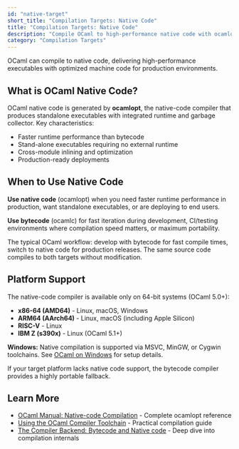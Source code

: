 ```yaml
---
id: "native-target"
short_title: "Compilation Targets: Native Code"
title: "Compilation Targets: Native Code"
description: "Compile OCaml to high-performance native code with ocamlopt. Maximum runtime performance with optimized machine code for production deployments."
category: "Compilation Targets"
---
```


OCaml can compile to native code, delivering high-performance executables with optimized machine code for production environments.

## What is OCaml Native Code?

OCaml native code is generated by **ocamlopt**, the native-code compiler that produces standalone executables with integrated runtime and garbage collector. Key characteristics:

- Faster runtime performance than bytecode
- Stand-alone executables requiring no external runtime
- Cross-module inlining and optimization
- Production-ready deployments

## When to Use Native Code

**Use native code** (ocamlopt) when you need faster runtime performance in production, want standalone executables, or are deploying to end users.

**Use bytecode** (ocamlc) for fast iteration during development, CI/testing environments where compilation speed matters, or maximum portability.

The typical OCaml workflow: develop with bytecode for fast compile times, switch to native code for production releases. The same source code compiles to both targets without modification.

## Platform Support

The native-code compiler is available only on 64-bit systems (OCaml 5.0+):

- **x86-64 (AMD64)** - Linux, macOS, Windows
- **ARM64 (AArch64)** - Linux, macOS (including Apple Silicon)
- **RISC-V** - Linux
- **IBM Z (s390x)** - Linux (OCaml 5.1+)

**Windows:** Native compilation is supported via MSVC, MinGW, or Cygwin toolchains. See [OCaml on Windows](https://ocaml.org/docs/ocaml-on-windows) for setup details.

If your target platform lacks native code support, the bytecode compiler provides a highly portable fallback.

## Learn More

- [OCaml Manual: Native-code Compilation](https://ocaml.org/manual/latest/native.html) - Complete ocamlopt reference
- [Using the OCaml Compiler Toolchain](https://ocaml.org/docs/using-the-ocaml-compiler-toolchain) - Practical compilation guide
- [The Compiler Backend: Bytecode and Native code](https://ocaml.org/docs/compiler-backend) - Deep dive into compilation internals